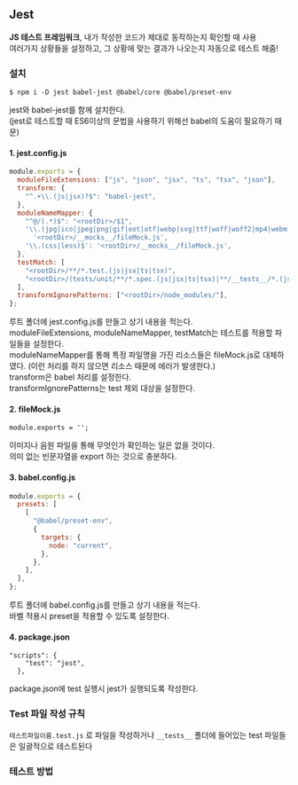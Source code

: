 ## Jest
**JS 테스트 프레임워크**, 내가 작성한 코드가 제대로 동작하는지 확인할 때 사용     
여러가지 상황들을 설정하고, 그 상황에 맞는 결과가 나오는지 자동으로 테스트 해줌!

### 설치
```
$ npm i -D jest babel-jest @babel/core @babel/preset-env
```
jest와 babel-jest를 함께 설치한다.     
(jest로 테스트할 때 ES6이상의 문법을 사용하기 위해선 babel의 도움이 필요하기 때문)
#### 1. jest.config.js
``` js
module.exports = {
  moduleFileExtensions: ["js", "json", "jsx", "ts", "tsx", "json"],
  transform: {
    "^.+\\.(js|jsx)?$": "babel-jest",
  },
  moduleNameMapper: {
    "^@/(.*)$": "<rootDir>/$1",
    '\\.(jpg|ico|jpeg|png|gif|eot|otf|webp|svg|ttf|woff|woff2|mp4|webm|wav|mp3|m4a|aac|oga)$':
      '<rootDir>/__mocks__/fileMock.js',
    '\\.(css|less)$': '<rootDir>/__mocks__/fileMock.js',
  },
  testMatch: [
    "<rootDir>/**/*.test.(js|jsx|ts|tsx)",
    "<rootDir>/(tests/unit/**/*.spec.(js|jsx|ts|tsx)|**/__tests__/*.(js|jsx|ts|tsx))",
  ],
  transformIgnorePatterns: ["<rootDir>/node_modules/"],
};
```
루트 폴더에 jest.config.js를 만들고 상기 내용을 적는다.       
moduleFileExtensions, moduleNameMapper, testMatch는 테스트를 적용할 파일들을 설정한다.         
moduleNameMapper를 통해 특정 파일명을 가진 리소스들은 fileMock.js로 대체하였다. (이런 처리를 하지 않으면 리소스 때문에 에러가 발생한다.)    
transform은 babel 처리를 설정한다.       
transformIgnorePatterns는 test 제외 대상을 설정한다.

#### 2. fileMock.js
```
module.exports = '';
```
이미지나 음원 파일을 통해 무엇인가 확인하는 일은 없을 것이다.       
의미 없는 빈문자열을 export 하는 것으로 충분하다.

#### 3. babel.config.js
``` js
module.exports = {
  presets: [
    [
      "@babel/preset-env",
      {
        targets: {
          node: "current",
        },
      },
    ],
  ],
};
```
루트 폴더에 babel.config.js를 만들고 상기 내용을 적는다.       
바벨 적용시 preset을 적용할 수 있도록 설정한다.

#### 4. package.json
``` 
"scripts": {
    "test": "jest",
  },
```
package.json에 test 실행시 jest가 실행되도록 작성한다.     

### Test 파일 작성 규칙
```테스트파일이름.test.js``` 로 파일을 작성하거나
```__tests__``` 폴더에 들어있는 test 파일들은 일괄적으로 테스트된다

### 테스트 방법